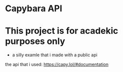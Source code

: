 # Capybara API 
# This project is for acadekic purposes only

- a silly examle that i made with a public api

the api that i used: https://capy.lol/#documentation 

  
